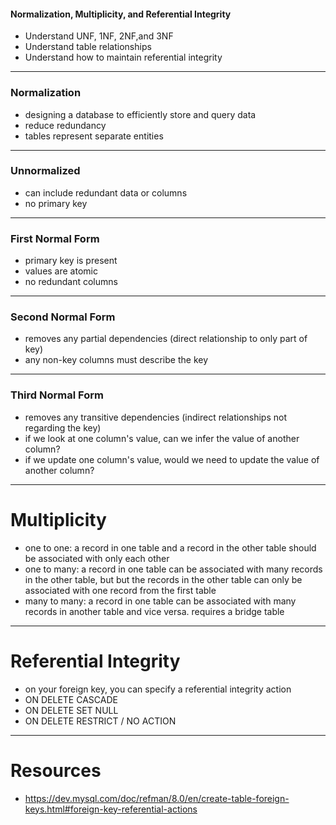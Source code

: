 #### Normalization, Multiplicity, and Referential Integrity
- Understand UNF, 1NF, 2NF,and 3NF
- Understand table relationships
- Understand how to maintain referential integrity

---
### Normalization
- designing a database to efficiently store and query data
- reduce redundancy
- tables represent separate entities

---

### Unnormalized
- can include redundant data or columns
- no primary key

---

### First Normal Form
- primary key is present
- values are atomic
- no redundant columns

---

### Second Normal Form
- removes any partial dependencies (direct relationship to only part of key)
- any non-key columns must describe the key

---
### Third Normal Form
- removes any transitive dependencies (indirect relationships not regarding the key)
- if we look at one column's value, can we infer the value of another column?
- if we update one column's value, would we need to update the value of another column?

---

# Multiplicity
- one to one: a record in one table and a record in the other table should be associated with only each other
- one to many: a record in one table can be associated with many records in the other table, but but the records in the other table can only be associated with one record from the first table
- many to many: a record in one table can be associated with many records in another table and vice versa. requires a bridge table

---
# Referential Integrity
- on your foreign key, you can specify a referential integrity action
- ON DELETE CASCADE
- ON DELETE SET NULL
- ON DELETE RESTRICT / NO ACTION
---
# Resources
- https://dev.mysql.com/doc/refman/8.0/en/create-table-foreign-keys.html#foreign-key-referential-actions